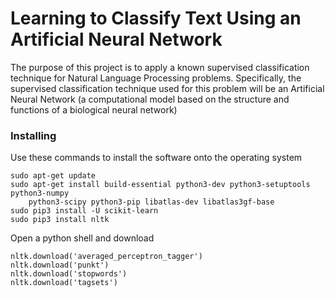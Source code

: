 # Learning to Classify Text Using an Artificial Neural Network

The purpose of this project is to apply a known supervised classification 
technique for Natural Language Processing problems. Specifically, 
the supervised classification technique used for this problem will be an
Artificial Neural Network (a computational model based on the structure and
functions of a biological neural network)

### Installing

Use these commands to install the software onto the operating system

```
sudo apt-get update
sudo apt-get install build-essential python3-dev python3-setuptools python3-numpy 
    python3-scipy python3-pip libatlas-dev libatlas3gf-base
sudo pip3 install -U scikit-learn
sudo pip3 install nltk

```

Open a python shell and download

```
nltk.download('averaged_perceptron_tagger')
nltk.download('punkt')
nltk.download('stopwords')
nltk.download('tagsets')

```